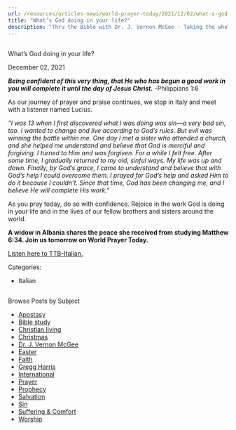 ```yaml
---
url: /resources/articles-news/world-prayer-today/2021/12/02/what-s-god-doing-in-your-life
title: "What’s God doing in your life?"
description: "Thru the Bible with Dr. J. Vernon McGee - Taking the whole Word to the whole world"
---
```







## 
 What’s God doing in your life?


December 02, 2021
![]()




***Being confident of this very thing, that He who has begun a good work in you will complete it until the day of Jesus Christ.*** -Philippians 1:6 

As our journey of prayer and praise continues, we stop in Italy and meet with a listener named Lucius.

*“I was 13 when I first discovered what I was doing was sin—a very bad sin, too. I wanted to change and live according to God’s rules. But evil was winning the battle within me. One day I met a sister who attended a church, and she helped me understand and believe that God is merciful and forgiving. I turned to Him and was forgiven. For a while I felt free. After some time, I gradually returned to my old, sinful ways. My life was up and down. Finally, by God’s grace, I came to understand and believe that with God’s help I could overcome them. I prayed for God’s help and asked Him to do it because I couldn’t. Since that time, God has been changing me, and I believe He will complete His work.”* 

 As you pray today, do so with confidence. Rejoice in the work God is doing in your life and in the lives of our fellow brothers and sisters around the world.  

 **A widow in Albania shares the peace she received from studying Matthew 6:34. Join us tomorrow on World Prayer Today.**

 [Listen here to TTB-Italian.](https://ttb.twr.org/home/day,0441/language,ITA)



Categories: 


* Italian









## 
 Browse Posts by Subject


* [Apostasy](/resources/articles-news/-in-tags/tags/Apostasy)
* [Bible study](/resources/articles-news/-in-tags/tags/Bible-study)
* [Christian living](/resources/articles-news/-in-tags/tags/Christian-living)
* [Christmas](/resources/articles-news/-in-tags/tags/Christmas)
* [Dr. J. Vernon McGee](/resources/articles-news/-in-tags/tags/Dr-J-Vernon-McGee)
* [Easter](/resources/articles-news/-in-tags/tags/easter)
* [Faith](/resources/articles-news/-in-tags/tags/Faith)
* [Gregg Harris](/resources/articles-news/-in-tags/tags/Gregg-Harris)
* [International](/resources/articles-news/-in-tags/tags/International)
* [Prayer](/resources/articles-news/-in-tags/tags/prayer)
* [Prophecy](/resources/articles-news/-in-tags/tags/Prophecy)
* [Salvation](/resources/articles-news/-in-tags/tags/Salvation)
* [Sin](/resources/articles-news/-in-tags/tags/sin)
* [Suffering & Comfort](/resources/articles-news/-in-tags/tags/Suffering-Comfort)
* [Worship](/resources/articles-news/-in-tags/tags/worship)






